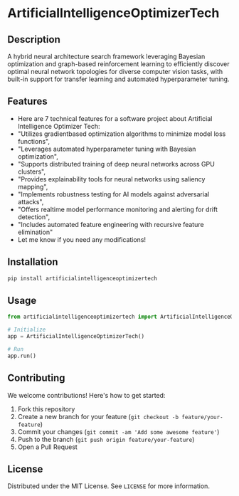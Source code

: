 # ArtificialIntelligenceOptimizerTech

## Description

A hybrid neural architecture search framework leveraging Bayesian optimization and graph-based reinforcement learning to efficiently discover optimal neural network topologies for diverse computer vision tasks, with built-in support for transfer learning and automated hyperparameter tuning.

## Features

- Here are 7 technical features for a software project about Artificial Intelligence Optimizer Tech:
- "Utilizes gradientbased optimization algorithms to minimize model loss functions",
- "Leverages automated hyperparameter tuning with Bayesian optimization",
- "Supports distributed training of deep neural networks across GPU clusters",
- "Provides explainability tools for neural networks using saliency mapping",
- "Implements robustness testing for AI models against adversarial attacks",
- "Offers realtime model performance monitoring and alerting for drift detection",
- "Includes automated feature engineering with recursive feature elimination"
- Let me know if you need any modifications!
## Installation

```bash
pip install artificialintelligenceoptimizertech
```

## Usage

```python
from artificialintelligenceoptimizertech import ArtificialIntelligenceOptimizerTech

# Initialize
app = ArtificialIntelligenceOptimizerTech()

# Run
app.run()
```

## Contributing

We welcome contributions! Here's how to get started:

1. Fork this repository
2. Create a new branch for your feature (`git checkout -b feature/your-feature`)
3. Commit your changes (`git commit -am 'Add some awesome feature'`)
4. Push to the branch (`git push origin feature/your-feature`)
5. Open a Pull Request

## License

Distributed under the MIT License. See `LICENSE` for more information.
